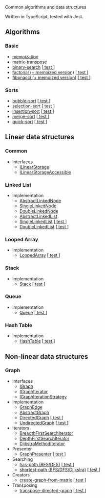 Common algorithms and data structures

Written in TypeScript, tested with Jest.

## Algorithms


### Basic
+ [memoization](src/utils.ts)
+ [matrix-transpose](src/utils.ts)
+ [binary-search](src/algorithms/binary-search.ts) [[ test ](test/binary-search.test.ts)]
+ [factorial (+ memoized version)](src/algorithms/factorial.ts) [[ test ](test/factorial.test.ts)]
+ [fibonacci (+ memoized version)](src/algorithms/fibonacci.ts) [[ test ](test/fibonacci.test.ts)]


### Sorts
+ [bubble-sort](src/algorithms/sorts/bubble-sort.ts) [[ test ](test/sorts.test.ts)]
+ [selection-sort](src/algorithms/sorts/select-sort.ts) [[ test ](test/sorts.test.ts)]
+ [insertion-sort](src/algorithms/sorts/insertion-sort.ts) [[ test ](test/sorts.test.ts)]
+ [merge-sort](src/algorithms/sorts/merge-sort.ts) [[ test ](test/sorts.test.ts)]
+ [quick-sort](src/algorithms/sorts/quick-sort.ts) [[ test ](test/sorts.test.ts)]




## Linear data structures

### Common
+ Interfaces
  + [ILinearStorage](src/types/ILinearStorage.ts)
  + [ILinearStorageAccessible](src/types/ILinearStorageAccessible.ts)

### Linked List
+ Implementation
  + [AbstractLinkedNode](src/data-structures/LinkedList/AbstractLinkedNode.ts)
  + [SingleLinkedNode](src/data-structures/LinkedList/SingleLinkedList/SingleLinkedNode.ts)
  + [DoubleLinkedNode](src/data-structures/LinkedList/DoubleLinkedList/DoubleLinkedNode.ts)
  + [AbstractLinkedList](src/data-structures/LinkedList/AbstractLinkedList.ts)
  + [SingleLinkedList](src/data-structures/LinkedList/SingleLinkedList/SingleLinkedList.ts) [[ test ](test/linked-list.test.ts)]
  + [DoubleLinkedList](src/data-structures/LinkedList/DoubleLinkedList/DoubleLinkedList.ts) [[ test ](test/linked-list.test.ts)]

### Looped Array
+ Implementation
  + [LoopedArray](src/data-structures/LoopedArray/LoopedArray.ts) [[ test ](test/looped-array.test.ts)]

### Stack
+ Implementation
  + [Stack](src/data-structures/Stack/Stack.ts) [[ test ](test/stack.test.ts)]


### Queue
+ Implementation
  + [Queue](src/data-structures/Queue/Queue.ts) [[ test ](test/queue.test.ts)]


### Hash Table
+ Implementation
  + [HashTable](src/data-structures/HashTable/HashTable.ts) [[ test ](test/hash-table.test.ts)]


## Non-linear data structures


### Graph
+ Interfaces
    + [IGraph](src/types/IGraph.ts)
    + [IGraphIterator](src/types/IGraphIterator.ts)
    + [IGraphIterationStrategy](src/types/IGraphIterationStrategy.ts)
+ Implementation
    + [GraphEdge](src/data-structures/Graph/GraphEdge.ts)
    + [AbstractGraph](src/data-structures/Graph/AbstractGraph.ts)
    + [DirectedGraph](src/data-structures/Graph/DirectedGraph.ts) [[ test ](test/graph.test.ts)]
    + [UndirectedGraph](src/data-structures/Graph/UndirectedGraph.ts) [[ test ](test/graph.test.ts)]
+ Iterators
    + [BreadthFirstSearchIterator](src/data-structures/Graph/iterator/GraphIteratorBFS.ts)
    + [DepthFirstSearchIterator](src/data-structures/Graph/iterator/GraphIteratorDFS.ts)
    + [DijkstraMethodIterator](src/data-structures/Graph/iterator/GraphIteratorDijkstra.ts)
+ Presenter
    + [GraphPresenter](src/data-structures/Graph/presenter/GraphPresenter.ts) [[ test ](test/graph-presenter.test.ts)]
+ Searching
    + [has-path (BFS/DFS)](src/data-structures/Graph/searching/hasPath.ts) [[ test ](test/graph.has-path.test.ts)]
    + [shortest-path (BFS/DFS/Dijkstra)](src/data-structures/Graph/searching/shortestPath.ts) [[ test ](test/graph.shortest-path.test.ts)]
+ Creators
    + [create-graph-from-matrix](src/helpers/createGraphFromMatrix.ts) [[ test ](test/graph.create-from-matrix.test.ts)]
+ Transposing
    + [transpose-directed-graph](src/data-structures/Graph/transposing/transposeDirectedGraph.ts) [[ test ](test/graph.transpose.test.ts)]
